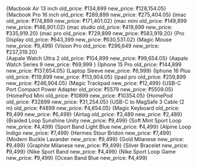 {Macbook Air 13 inch   old_price: ₹134,899    new_price: ₹128,154.05}
{Macbook Pro 16 inch   old_price: ₹289,899    new_price: ₹275,404.05}
{imac                  old_price: ₹174,899    new_price: ₹171,401.02}
{mac mini              old_price: ₹149,899    new_price: ₹146,901.02}
{mac studio            old_price: ₹419,899    new_price: ₹335,919.20}
{mac pro              old_price: ₹729,899     new_price: ₹583,919.20}
{Pro Display          old_price: ₹643,399     new_price: ₹630,531.02}
{Magic Mouse                                  new_price: ₹9,499}
{Vision Pro           old_price: ₹296,649      new_price: ₹237,319.20}          
{Aapale Watch Ultra 2    old_price: ₹104,899    new_price: ₹99,654.05}
{Aapale Watch Series 9                             new_price: ₹69,999 }
{Iphone 15 Pro              old_price: ₹144,899   new_price: ₹137,654.05}
{Laptop Sleeve                                      new_price: ₹6,999}
{Iphone 16 Plus         old_price: ₹119,899       new_price: ₹113,904.05}
{ipad pro         old_price: ₹259,899            new_price: ₹246,904.05}
{Magic Trackpad                                 new_price: ₹12,499}
{USB-C Port Compact Power Adapter       old_price: ₹5579      new_price: ₹5509.05}
{HomePod Mini         old_price: ₹10899      new_price: ₹10354.05}
{HomePod          old_price: ₹32899      new_price: ₹31,254.05}
{USB-C to MagSafe 3 Cable (2 m)          old_price: ₹4899      new_price: ₹4,654.05}
{Magic Keyboard          old_price: ₹9,499      new_price: ₹6,499}
{Airtag          old_price: ₹3,489      new_price: ₹2,489}
{Braided Loop Sunshine Unity              new_price: ₹9,499}
{Soft Mint Sport Loop             new_price: ₹4,499}
{Sport Band Light Blue            new_price: ₹4,499}
{Alpine Loop Indigo           new_price: ₹7,499}
{Hermes Stour Bridon           new_price: ₹7,499}
{Modern Buckle Lavander          new_price: ₹9,499}
{Gold Milanese          new_price: ₹9,499}
{Graphite Milanese          new_price: ₹9,499}
{Silver Bracelet          new_price: ₹9,499}
{Nike Sport Band          new_price: ₹4,499}
{Nike Sport Loop Game          new_price: ₹9,499}
{Ocean Band Blue          new_price: ₹4,499}